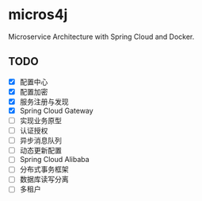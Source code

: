 # micros4j
Microservice Architecture with Spring Cloud and Docker.

## TODO

- [x] 配置中心
- [x] 配置加密
- [x] 服务注册与发现
- [x] Spring Cloud Gateway
- [ ] 实现业务原型
- [ ] 认证授权
- [ ] 异步消息队列
- [ ] 动态更新配置
- [ ] Spring Cloud Alibaba
- [ ] 分布式事务框架
- [ ] 数据库读写分离
- [ ] 多租户